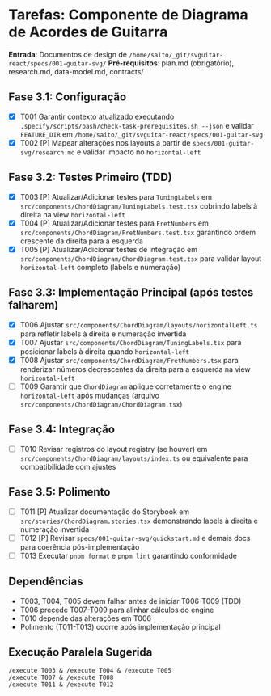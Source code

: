 # Tarefas: Componente de Diagrama de Acordes de Guitarra

**Entrada**: Documentos de design de `/home/saito/_git/svguitar-react/specs/001-guitar-svg/`
**Pré-requisitos**: plan.md (obrigatório), research.md, data-model.md, contracts/

## Fase 3.1: Configuração

- [x] T001 Garantir contexto atualizado executando `.specify/scripts/bash/check-task-prerequisites.sh --json` e validar `FEATURE_DIR` em `/home/saito/_git/svguitar-react/specs/001-guitar-svg`
- [x] T002 [P] Mapear alterações nos layouts a partir de `specs/001-guitar-svg/research.md` e validar impacto no `horizontal-left`

## Fase 3.2: Testes Primeiro (TDD)

- [x] T003 [P] Atualizar/Adicionar testes para `TuningLabels` em `src/components/ChordDiagram/TuningLabels.test.tsx` cobrindo labels à direita na view `horizontal-left`
- [x] T004 [P] Atualizar/Adicionar testes para `FretNumbers` em `src/components/ChordDiagram/FretNumbers.test.tsx` garantindo ordem crescente da direita para a esquerda
- [x] T005 [P] Atualizar/Adicionar testes de integração em `src/components/ChordDiagram/ChordDiagram.test.tsx` para validar layout `horizontal-left` completo (labels e numeração)

## Fase 3.3: Implementação Principal (após testes falharem)

- [x] T006 Ajustar `src/components/ChordDiagram/layouts/horizontalLeft.ts` para refletir labels à direita e numeração invertida
- [x] T007 Ajustar `src/components/ChordDiagram/TuningLabels.tsx` para posicionar labels à direita quando `horizontal-left`
- [x] T008 Ajustar `src/components/ChordDiagram/FretNumbers.tsx` para renderizar números decrescentes da direita para a esquerda na view `horizontal-left`
- [ ] T009 Garantir que `ChordDiagram` aplique corretamente o engine `horizontal-left` após mudanças (arquivo `src/components/ChordDiagram/ChordDiagram.tsx`)

## Fase 3.4: Integração

- [ ] T010 Revisar registros do layout registry (se houver) em `src/components/ChordDiagram/layouts/index.ts` ou equivalente para compatibilidade com ajustes

## Fase 3.5: Polimento

- [ ] T011 [P] Atualizar documentação do Storybook em `src/stories/ChordDiagram.stories.tsx` demonstrando labels à direita e numeração invertida
- [ ] T012 [P] Revisar `specs/001-guitar-svg/quickstart.md` e demais docs para coerência pós-implementação
- [ ] T013 Executar `pnpm format` e `pnpm lint` garantindo conformidade

## Dependências

- T003, T004, T005 devem falhar antes de iniciar T006-T009 (TDD)
- T006 precede T007-T009 para alinhar cálculos do engine
- T010 depende das alterações em T006
- Polimento (T011-T013) ocorre após implementação principal

## Execução Paralela Sugerida

```
/execute T003 & /execute T004 & /execute T005
/execute T007 & /execute T008
/execute T011 & /execute T012
```
